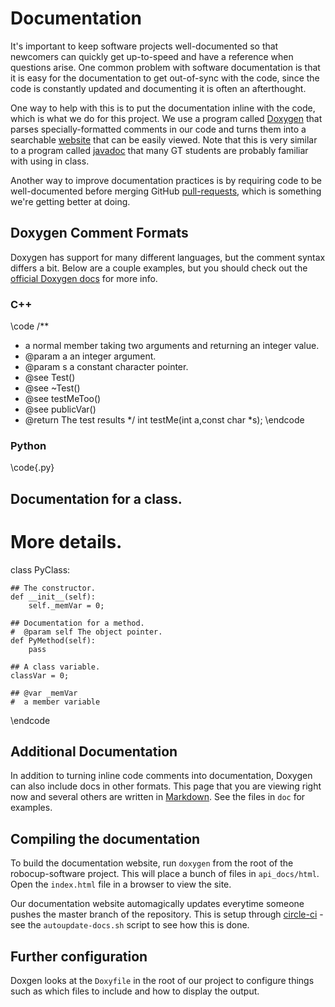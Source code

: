 
# Documentation

It's important to keep software projects well-documented so that newcomers can quickly get up-to-speed and have a reference when questions arise.  One common problem with software documentation is that it is easy for the documentation to get out-of-sync with the code, since the code is constantly updated and documenting it is often an afterthought.

One way to help with this is to put the documentation inline with the code, which is what we do for this project.  We use a program called [Doxygen](http://www.stack.nl/~dimitri/doxygen/) that parses specially-formatted comments in our code and turns them into a searchable [website](http://robojackets.github.io/robocup-software/) that can be easily viewed.  Note that this is very similar to a program called [javadoc](http://en.wikipedia.org/wiki/Javadoc) that many GT students are probably familiar with using in class.

Another way to improve documentation practices is by requiring code to be well-documented before merging GitHub [pull-requests](https://help.github.com/articles/using-pull-requests), which is something we're getting better at doing.


## Doxygen Comment Formats

Doxygen has support for many different languages, but the comment syntax differs a bit.  Below are a couple examples, but you should check out the [official Doxygen docs](http://www.stack.nl/~dimitri/doxygen/manual/docblocks.html) for more info.


### C++

\code
/**
 * a normal member taking two arguments and returning an integer value.
 * @param a an integer argument.
 * @param s a constant character pointer.
 * @see Test()
 * @see ~Test()
 * @see testMeToo()
 * @see publicVar()
 * @return The test results
 */
 int testMe(int a,const char *s);
\endcode


### Python

\code{.py}
## Documentation for a class.
#
#  More details.
class PyClass:

    ## The constructor.
    def __init__(self):
        self._memVar = 0;

    ## Documentation for a method.
    #  @param self The object pointer.
    def PyMethod(self):
        pass

    ## A class variable.
    classVar = 0;

    ## @var _memVar
    #  a member variable
\endcode

## Additional Documentation

In addition to turning inline code comments into documentation, Doxygen can also include docs in other formats.  This page that you are viewing right now and several others are written in [Markdown](http://daringfireball.net/projects/markdown/syntax).  See the files in `doc` for examples.


## Compiling the documentation

To build the documentation website, run `doxygen` from the root of the robocup-software project.  This will place a bunch of files in `api_docs/html`.  Open the `index.html` file in a browser to view the site.

Our documentation website automagically updates everytime someone pushes the master branch of the repository.  This is setup through [circle-ci](https://circleci.com) - see the `autoupdate-docs.sh` script to see how this is done.


## Further configuration

Doxgen looks at the `Doxyfile` in the root of our project to configure things such as which files to include and how to display the output.

